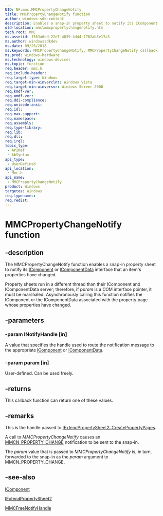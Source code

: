 ```yaml
---
UID: NF:mmc.MMCPropertyChangeNotify
title: MMCPropertyChangeNotify function
author: windows-sdk-content
description: Enables a snap-in property sheet to notify its IComponent or IComponentData interface that an item's properties have changed.
old-location: mmc\mmcpropertychangenotify.htm
tech.root: MMC
ms.assetid: f563a6dd-22e7-4839-bd44-1702ab3e17a3
ms.author: windowssdkdev
ms.date: 09/26/2018
ms.keywords: MMCPropertyChangeNotify, MMCPropertyChangeNotify callback, MMCPropertyChangeNotify callback function [MMC], _slate_mmcpropertychangenotify, mmc.mmcpropertychangenotify, mmc/MMCPropertyChangeNotify
ms.prod: windows-hardware
ms.technology: windows-devices
ms.topic: function
req.header: mmc.h
req.include-header: 
req.target-type: Windows
req.target-min-winverclnt: Windows Vista
req.target-min-winversvr: Windows Server 2008
req.kmdf-ver: 
req.umdf-ver: 
req.ddi-compliance: 
req.unicode-ansi: 
req.idl: 
req.max-support: 
req.namespace: 
req.assembly: 
req.type-library: 
req.lib: 
req.dll: 
req.irql: 
topic_type:
 - APIRef
 - kbSyntax
api_type:
 - UserDefined
api_location:
 - Mmc.h
api_name:
 - MMCPropertyChangeNotify
product: Windows
targetos: Windows
req.typenames: 
req.redist: 
---
```


# MMCPropertyChangeNotify function


## -description


The 
MMCPropertyChangeNotify function enables a snap-in property sheet to notify its 
<a href="https://msdn.microsoft.com/65eaa5ef-182b-4fec-bb3d-a308ac9dc660">IComponent</a> or 
<a href="https://msdn.microsoft.com/60900b8d-59cc-4c1d-86b7-b902ba89216d">IComponentData</a> interface that an item's properties have changed.

Property sheets run in a different thread than their 
IComponent and 
IComponentData server; therefore, if <i>param</i> is a COM interface pointer, it must be marshaled. Asynchronously calling this function notifies the 
IComponent or the 
IComponentData associated with the property page whose properties have changed.


## -parameters




### -param lNotifyHandle [in]

A value that specifies the handle used to route the notification message to the appropriate 
<a href="https://msdn.microsoft.com/65eaa5ef-182b-4fec-bb3d-a308ac9dc660">IComponent</a> or 
<a href="https://msdn.microsoft.com/60900b8d-59cc-4c1d-86b7-b902ba89216d">IComponentData</a>.


### -param param [in]

User-defined. Can be used freely.


## -returns



This callback function can return one of these values.




## -remarks



This is the handle passed to <a href="https://msdn.microsoft.com/14c4f088-ad94-48a1-8c6d-a199b2938074">IExtendPropertySheet2::CreatePropertyPages</a>.

A call to 
<i>MMCPropertyChangeNotify</i> causes an <a href="https://msdn.microsoft.com/4b1c6d78-23b1-4b5a-b913-8a7153471785">MMCN_PROPERTY_CHANGE</a> notification to be sent to the snap-in.

The <i>param</i> value that is passed to 
<i>MMCPropertyChangeNotify</i> is, in turn, forwarded to the snap-in as the <i>param</i> argument to MMCN_PROPERTY_CHANGE.




## -see-also




<a href="https://msdn.microsoft.com/65eaa5ef-182b-4fec-bb3d-a308ac9dc660">IComponent</a>



<a href="https://msdn.microsoft.com/9beb0a0a-b3bf-46d0-b10c-0fc3ab25c18d">IExtendPropertySheet2</a>



<a href="https://msdn.microsoft.com/92802835-4324-4678-be9c-51dc9ca27576">MMCFreeNotifyHandle</a>
 

 

